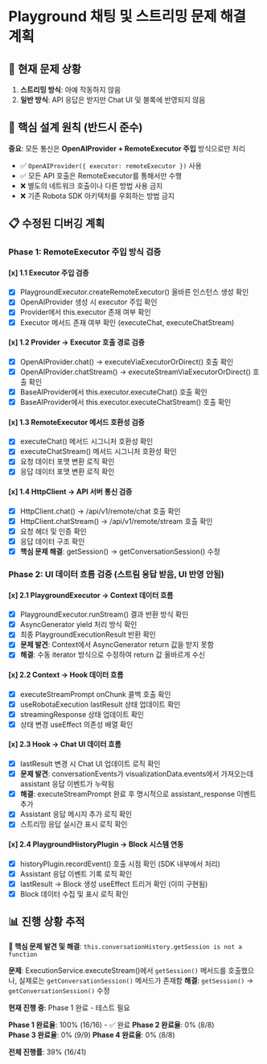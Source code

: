 # Playground 채팅 및 스트리밍 문제 해결 계획

## 🚨 현재 문제 상황

1. **스트리밍 방식**: 아예 작동하지 않음
2. **일반 방식**: API 응답은 받지만 Chat UI 및 블록에 반영되지 않음

## 🎯 핵심 설계 원칙 (반드시 준수)

**중요**: 모든 통신은 **OpenAIProvider + RemoteExecutor 주입** 방식으로만 처리
- ✅ `OpenAIProvider({ executor: remoteExecutor })` 사용
- ✅ 모든 API 호출은 RemoteExecutor를 통해서만 수행
- ❌ 별도의 네트워크 호출이나 다른 방법 사용 금지
- ❌ 기존 Robota SDK 아키텍처를 우회하는 방법 금지

## 📋 수정된 디버깅 계획

### Phase 1: RemoteExecutor 주입 방식 검증

#### [x] 1.1 Executor 주입 검증
- [x] PlaygroundExecutor.createRemoteExecutor() 올바른 인스턴스 생성 확인
- [x] OpenAIProvider 생성 시 executor 주입 확인
- [x] Provider에서 this.executor 존재 여부 확인
- [x] Executor 메서드 존재 여부 확인 (executeChat, executeChatStream)

#### [x] 1.2 Provider → Executor 호출 경로 검증
- [x] OpenAIProvider.chat() → executeViaExecutorOrDirect() 호출 확인
- [x] OpenAIProvider.chatStream() → executeStreamViaExecutorOrDirect() 호출 확인
- [x] BaseAIProvider에서 this.executor.executeChat() 호출 확인
- [x] BaseAIProvider에서 this.executor.executeChatStream() 호출 확인

#### [x] 1.3 RemoteExecutor 메서드 호환성 검증
- [x] executeChat() 메서드 시그니처 호환성 확인
- [x] executeChatStream() 메서드 시그니처 호환성 확인
- [x] 요청 데이터 포맷 변환 로직 확인
- [x] 응답 데이터 포맷 변환 로직 확인

#### [x] 1.4 HttpClient → API 서버 통신 검증
- [x] HttpClient.chat() → /api/v1/remote/chat 호출 확인
- [x] HttpClient.chatStream() → /api/v1/remote/stream 호출 확인
- [x] 요청 헤더 및 인증 확인
- [x] 응답 데이터 구조 확인
- [x] **핵심 문제 해결**: getSession() → getConversationSession() 수정

### Phase 2: UI 데이터 흐름 검증 (스트림 응답 받음, UI 반영 안됨)

#### [x] 2.1 PlaygroundExecutor → Context 데이터 흐름
- [x] PlaygroundExecutor.runStream() 결과 반환 방식 확인
- [x] AsyncGenerator yield 처리 방식 확인
- [x] 최종 PlaygroundExecutionResult 반환 확인
- [x] **문제 발견**: Context에서 AsyncGenerator return 값을 받지 못함
- [x] **해결**: 수동 iterator 방식으로 수정하여 return 값 올바르게 수신

#### [x] 2.2 Context → Hook 데이터 흐름  
- [x] executeStreamPrompt onChunk 콜백 호출 확인
- [x] useRobotaExecution lastResult 상태 업데이트 확인
- [x] streamingResponse 상태 업데이트 확인
- [x] 상태 변경 useEffect 의존성 배열 확인

#### [x] 2.3 Hook → Chat UI 데이터 흐름
- [x] lastResult 변경 시 Chat UI 업데이트 로직 확인
- [x] **문제 발견**: conversationEvents가 visualizationData.events에서 가져오는데 assistant 응답 이벤트가 누락됨
- [x] **해결**: executeStreamPrompt 완료 후 명시적으로 assistant_response 이벤트 추가
- [x] Assistant 응답 메시지 추가 로직 확인
- [x] 스트리밍 응답 실시간 표시 로직 확인

#### [x] 2.4 PlaygroundHistoryPlugin → Block 시스템 연동
- [x] historyPlugin.recordEvent() 호출 시점 확인 (SDK 내부에서 처리)
- [x] Assistant 응답 이벤트 기록 로직 확인
- [x] lastResult → Block 생성 useEffect 트리거 확인 (이미 구현됨)
- [x] Block 데이터 수집 및 표시 로직 확인

## 📊 진행 상황 추적

**🎯 핵심 문제 발견 및 해결**: `this.conversationHistory.getSession is not a function`

**문제**: ExecutionService.executeStream()에서 `getSession()` 메서드를 호출했으나, 실제로는 `getConversationSession()` 메서드가 존재함
**해결**: `getSession()` → `getConversationSession()` 수정

**현재 진행 중**: Phase 1 완료 - 테스트 필요

**Phase 1 완료율**: 100% (16/16) - ✅ 완료
**Phase 2 완료율**: 0% (8/8)  
**Phase 3 완료율**: 0% (9/9)
**Phase 4 완료율**: 0% (8/8)

**전체 진행률**: 39% (16/41) 